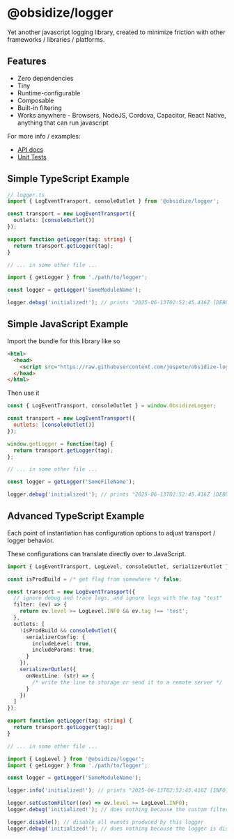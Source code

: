 # @obsidize/logger

Yet another javascript logging library, created to minimize friction with other frameworks / libraries / platforms.

## Features

- Zero dependencies
- Tiny
- Runtime-configurable
- Composable
- Built-in filtering
- Works anywhere - Browsers, NodeJS, Cordova, Capacitor, React Native, anything that can run javascript

For more info / examples:

- [API docs](https://jospete.github.io/obsidize-logger/)
- [Unit Tests](https://github.com/jospete/obsidize-logger/tree/main/src)

## Simple TypeScript Example

```typescript
// logger.ts
import { LogEventTransport, consoleOutlet } from '@obsidize/logger';

const transport = new LogEventTransport({
  outlets: [consoleOutlet()]
});

export function getLogger(tag: string) {
  return transport.getLogger(tag);
}

// ... in some other file ...

import { getLogger } from './path/to/logger';

const logger = getLogger('SomeModuleName');

logger.debug('initialized!'); // prints "2025-06-13T02:52:45.416Z [DEBUG] [SomeModuleName] initialized!"
```

## Simple JavaScript Example

Import the bundle for this library like so

```html
<html>
  <head>
    <script src="https://raw.githubusercontent.com/jospete/obsidize-logger/refs/heads/main/packed/obsidize-logger.js"></script>
  </head>
</html>
```

Then use it

```javascript
const { LogEventTransport, consoleOutlet } = window.ObsidizeLogger;

const transport = new LogEventTransport({
  outlets: [consoleOutlet()]
});

window.getLogger = function(tag) {
  return transport.getLogger(tag);
};

// ... in some other file ...

const logger = getLogger('SomeFileName');

logger.debug('initialized!'); // prints "2025-06-13T02:52:45.416Z [DEBUG] [SomeFileName] initialized!"
```

## Advanced TypeScript Example

Each point of instantiation has configuration options to adjust transport / logger behavior.

These configurations can translate directly over to JavaScript.

```typescript
import { LogEventTransport, LogLevel, consoleOutlet, serializerOutlet } from '@obsidize/logger';

const isProdBuild = /* get flag from somewhere */ false;

const transport = new LogEventTransport({
  // ignore debug and trace logs, and ignore logs with the tag "test"
  filter: (ev) => {
    return ev.level >= LogLevel.INFO && ev.tag !== 'test';
  },
  outlets: [
    !isProdBuild && consoleOutlet({
      serializerConfig: {
        includeLevel: true,
        includeParams: true,
      }
    }),
    serializerOutlet({
      onNextLine: (str) => {
        /* write the line to storage or send it to a remote server */
      }
    })
  ]
});

export function getLogger(tag: string) {
  return transport.getLogger(tag);
}

// ... in some other file ...

import { LogLevel } from '@obsidize/logger';
import { getLogger } from './path/to/logger';

const logger = getLogger('SomeModuleName');

logger.info('initialized!'); // prints "2025-06-13T02:52:45.416Z [INFO] [SomeModuleName] initialized!"

logger.setCustomFilter((ev) => ev.level >= LogLevel.INFO);
logger.debug('initialized!'); // does nothing because the custom filter suppresses debug logs

logger.disable(); // disable all events produced by this logger
logger.debug('initialized!'); // does nothing because the logger is disabled
```
